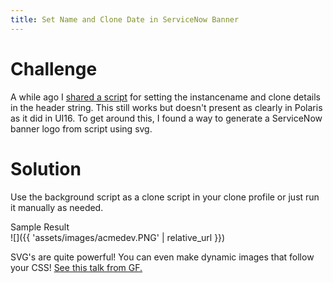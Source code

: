 ```yaml
---
title: Set Name and Clone Date in ServiceNow Banner
---
```


# Challenge
A while ago I [shared a script](https://mtcoffee.github.io/servicenow-clone-automation/) for setting the instancename and clone details in the header string. This still works but doesn't present as clearly in Polaris as it did in UI16. To get around this, I found a way to generate a ServiceNow banner logo from script using svg. 

# Solution
Use the background script as a clone script in your clone profile or just run it manually as needed.

<script src="https://gist.github.com/mtcoffee/d26b96832e31cd65656d8df4da2d9d75.js"></script>

Sample Result  
![]({{ 'assets/images/acmedev.PNG' | relative_url }})

SVG's are quite powerful! You can even make dynamic images that follow your CSS! [See this talk from GF.](https://youtu.be/iBfpgcusda4?si=oi22UCVgTLO_QvdZ&t=217)
